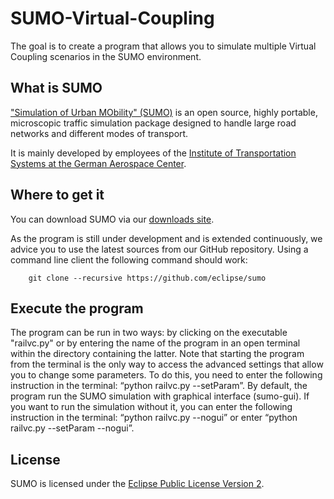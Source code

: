 # SUMO-Virtual-Coupling
The goal is to create a program that allows you to simulate multiple Virtual Coupling scenarios in the SUMO environment.

What is SUMO
------------

["Simulation of Urban MObility" (SUMO)](https://sumo.dlr.de/) is an open source, highly portable, microscopic traffic simulation package designed to handle large road networks and different modes of transport.

It is mainly developed by employees of the [Institute of Transportation Systems at the German Aerospace Center](https://www.dlr.de/ts).


Where to get it
---------------

You can download SUMO via our [downloads site](https://sumo.dlr.de/docs/Downloads.html).

As the program is still under development and is extended continuously, we advice you to use the latest sources from our GitHub repository. Using a command line client the following command should work:

        git clone --recursive https://github.com/eclipse/sumo


Execute the program
---------------

The program can be run in two ways: by clicking on the executable "railvc.py" or by entering the name of the program in an open terminal within the directory containing the latter. Note that starting the program from the terminal is the only way to access the advanced settings that allow you to change some parameters. To do this, you need to enter the following instruction in the terminal: “python railvc.py --setParam”.
By default, the program run the SUMO simulation with graphical interface (sumo-gui). If you want to run the simulation without it, you can enter the following instruction in the terminal: “python railvc.py --nogui” or enter “python railvc.py --setParam --nogui”.


License
-------

SUMO is licensed under the [Eclipse Public License Version 2](https://eclipse.org/legal/epl-v20.html).
